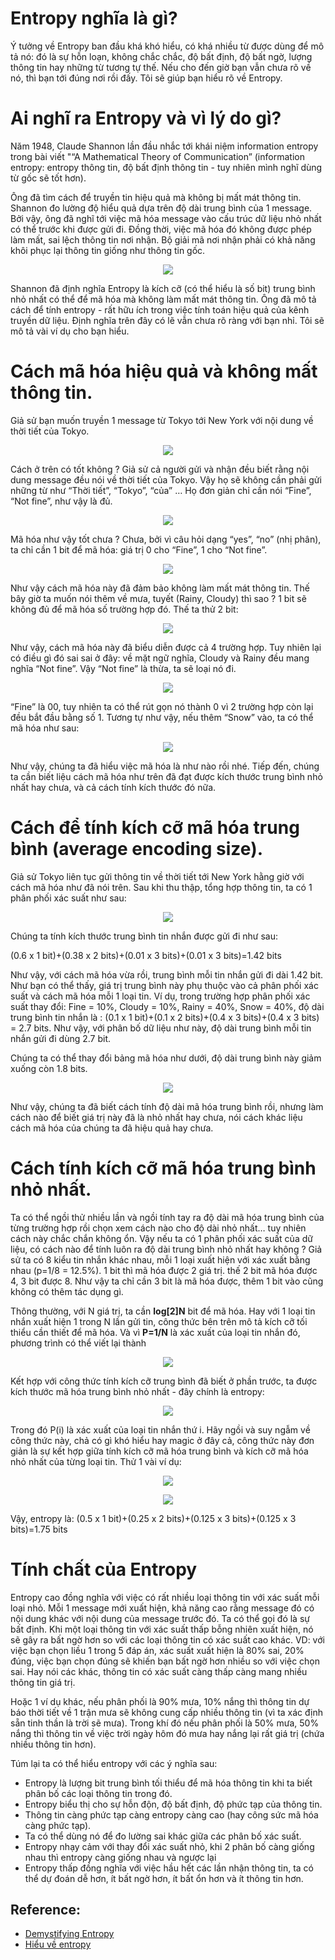 # Entropy nghĩa là gì?
Ý tưởng về Entropy ban đầu khá khó hiểu, có khá nhiều từ được dùng để mô tả nó: đó là sự hỗn loạn, không chắc chắc, độ bất định, độ bất ngờ, lượng thông tin hay những từ tương tự thế. Nếu cho đến giờ bạn vẫn chưa rõ về nó, thì bạn tới đúng nơi rồi đấy. Tôi sẽ giúp bạn hiểu rõ về Entropy.

# Ai nghĩ ra Entropy và vì lý do gì?
Năm 1948, Claude Shannon lần đầu nhắc tới khái niệm information entropy trong bài viết "“A Mathematical Theory of Communication” (information entropy: entropy thông tin, độ bất định thông tin - tuy nhiên mình nghĩ dùng từ gốc sẽ tốt hơn).

Ông đã tìm cách để truyền tin hiệu quả mà không bị mất mát thông tin. Shannon đo lường độ hiểu quả dựa trên độ dài trung bình của 1 message. Bởi vậy, ông đã nghĩ tới việc mã hóa message vào cấu trúc dữ liệu nhỏ nhất có thể trước khi được gửi đi. Đồng thời, việc mã hóa đó không được phép làm mất, sai lệch thông tin nơi nhận. Bộ giải mã nơi nhận phải có khả năng khôi phục lại thông tin giống như thông tin gốc.

<p align='center'>
    <img src="./images/1.png">
</p>

Shannon đã định nghĩa Entropy là kích cỡ (có thể hiểu là số bit) trung bình nhỏ nhất có thể để mã hóa mà không làm mất mát thông tin. Ông đã mô tả cách để tính entropy - rất hữu ích trong việc tính toán hiệu quả của kênh truyền dữ liệu. Định nghĩa trên đây có lẽ vẫn chưa rõ ràng với bạn nhỉ. Tôi sẽ mô tả vài ví dụ cho bạn hiểu.

# Cách mã hóa hiệu quả và không mất thông tin.
Giả sử bạn muốn truyền 1 message từ Tokyo tới New York với nội dung về thời tiết của Tokyo.

<p align='center'>
    <img src="./images/2.png">
</p>

Cách ở trên có tốt không ? Giả sử cả người gửi và nhận đều biết rằng nội dung message đều nói về thời tiết của Tokyo. Vậy họ sẽ không cần phải gửi những từ như “Thời tiết”, “Tokyo”, “của” … Họ đơn giản chỉ cần nói “Fine”, “Not fine”, như vậy là đủ.

<p align='center'>
    <img src="./images/3.png">
</p>

Mã hóa như vậy tốt chưa ? Chưa, bởi vì câu hỏi dạng “yes”, “no” (nhị phân), ta chỉ cần 1 bit để mã hóa: giá trị 0 cho “Fine”, 1 cho “Not fine”.

<p align='center'>
    <img src="./images/4.png">
</p>

Như vậy cách mã hóa này đã đảm bảo không làm mất mát thông tin. Thế bây giờ ta muốn nói thêm về mưa, tuyết (Rainy, Cloudy) thì sao ? 1 bit sẽ không đủ để mã hóa số trường hợp đó. Thế ta thử 2 bit:

<p align='center'>
    <img src="./images/5.png">
</p>

Như vậy, cách mã hóa này đã biểu diễn được cả 4 trường hợp. Tuy nhiên lại có điều gì đó sai sai ở đây: về mặt ngữ nghĩa, Cloudy và Rainy đều mang nghĩa “Not fine”. Vậy “Not fine” là thừa, ta sẽ loại nó đi.

<p align='center'>
    <img src="./images/6.png">
</p>

“Fine” là 00, tuy nhiên ta có thể rút gọn nó thành 0 vì 2 trường hợp còn lại đều bắt đầu bằng số 1. Tương tự như vậy, nếu thêm “Snow” vào, ta có thể mã hóa như sau:

<p align='center'>
    <img src="./images/7.png">
</p>

Như vậy, chúng ta đã hiểu việc mã hóa là như nào rồi nhé. Tiếp đến, chúng ta cần biết liệu cách mã hóa như trên đã đạt được kích thước trung bình nhỏ nhất hay chưa, và cả cách tính kích thước đó nữa.

# Cách để tính kích cỡ mã hóa trung bình (average encoding size).
Giả sử Tokyo liên tục gửi thông tin về thời tiết tới New York hằng giờ với cách mã hóa như đã nói trên. Sau khi thu thập, tổng hợp thông tin, ta có 1 phân phối xác suất như sau:

<p align='center'>
    <img src="./images/8.png">
</p>

Chúng ta tính kích thước trung bình tin nhắn được gửi đi như sau:

(0.6 x 1 bit)+(0.38 x 2 bits)+(0.01 x 3 bits)+(0.01 x 3 bits)=1.42 bits

Như vậy, với cách mã hóa vừa rồi, trung bình mỗi tin nhắn gửi đi dài 1.42 bit. Như bạn có thể thấy, giá trị trung bình này phụ thuộc vào cả phân phối xác suất và cách mã hóa mỗi 1 loại tin. Ví dụ, trong trường hợp phân phối xác suất thay đổi: Fine = 10%, Cloudy = 10%, Rainy = 40%, Snow = 40%, độ dài trung bình tin nhắn là : (0.1 x 1 bit)+(0.1 x 2 bits)+(0.4 x 3 bits)+(0.4 x 3 bits) = 2.7 bits. Như vậy, với phân bố dữ liệu như này, độ dài trung bình mỗi tin nhắn gửi đi dùng 2.7 bit.

Chúng ta có thể thay đổi bảng mã hóa như dưới, độ dài trung bình này giảm xuống còn 1.8 bits.

<p align='center'>
    <img src="./images/9.png">
</p>

Như vậy, chúng ta đã biết cách tính độ dài mã hóa trung bình rồi, nhưng làm cách nào để biết giá trị này đã là nhỏ nhất hay chưa, nói cách khác liệu cách mã hóa của chúng ta đã hiệu quả hay chưa.

# Cách tính kích cỡ mã hóa trung bình nhỏ nhất.
Ta có thể ngồi thử nhiều lần và ngồi tính tay ra độ dài mã hóa trung bình của từng trường hợp rồi chọn xem cách nào cho độ dài nhỏ nhất… tuy nhiên cách này chắc chắn không ổn. Vậy nếu ta có 1 phân phối xác suất của dữ liệu, có cách nào để tính luôn ra độ dài trung bình nhỏ nhất hay không ? Giả sử ta có 8 kiểu tin nhắn khác nhau, mỗi 1 loại xuất hiện với xác xuất bằng nhau (p=1/8 = 12.5%). 1 bit thì mã hóa được 2 giá trị. thế 2 bit mã hóa được 4, 3 bit được 8. Như vậy ta chỉ cần 3 bit là mã hóa được, thêm 1 bit vào cũng không có thêm tác dụng gì.

Thông thường, với N giá trị, ta cần **log[2]N** bit để mã hóa. Hay với 1 loại tin nhắn xuất hiện 1 trong N lần gửi tin, công thức bên trên mô tả kích cỡ tối thiểu cần thiết để mã hóa. Và vì **P=1/N** là xác xuất của loại tin nhắn đó, phương trình có thể viết lại thành

<p align='center'>
    <img src="./images/10.png">
</p>

Kết hợp với công thức tính kích cỡ trung bình đã biết ở phần trước, ta được kích thước mã hóa trung bình nhỏ nhất - đây chính là entropy:

<p align='center'>
    <img src="./images/11.png">
</p>

Trong đó P(i) là xác xuất của loại tin nhắn thứ i. Hãy ngồi và suy ngẫm về công thức này, chả có gì khó hiểu hay magic ở đây cả, công thức này đơn giản là sự kết hợp giữa tính kích cỡ mã hóa trung bình và kích cỡ mã hóa nhỏ nhất của từng loại tin. Thử 1 vài ví dụ:

<p align='center'>
    <img src="./images/12.png">
</p>

<p align='center'>
    <img src="./images/13.png">
</p>

Vậy, entropy là: (0.5 x 1 bit)+(0.25 x 2 bits)+(0.125 x 3 bits)+(0.125 x 3 bits)=1.75 bits

# Tính chất của Entropy

Entropy cao đồng nghĩa với việc có rất nhiều loại thông tin với xác suất mỗi loại nhỏ. Mỗi 1 message mới xuất hiện, khả năng cao rằng message đó có nội dung khác với nội dung của message trước đó. Ta có thể gọi đó là sự bất định. Khi một loại thông tin với xác suất thấp bỗng nhiên xuất hiện, nó sẽ gây ra bất ngờ hơn so với các loại thông tin có xác suất cao khác. VD: với việc bạn chọn liều 1 trong 5 đáp án, xác suất xuất hiện là 80% sai, 20% đúng, việc bạn chọn đúng sẽ khiến bạn bất ngờ hơn nhiều so với việc chọn sai. Hay nói các khác, thông tin có xác suất càng thấp càng mang nhiều thông tin giá trị.

Hoặc 1 ví dụ khác, nếu phân phối là 90% mưa, 10% nắng thì thông tin dự báo thời tiết về 1 trận mưa sẽ không cung cấp nhiều thông tin (vì ta xác định sẵn tinh thần là trời sẽ mưa). Trong khí đó nếu phân phối là 50% mưa, 50% nắng thì thông tin về việc trời ngày hôm đó mưa hay nắng lại rất giá trị (chứa nhiều thông tin hơn).

Túm lại ta có thể hiểu entropy với các ý nghĩa sau:

- Entropy là lượng bit trung bình tối thiểu để mã hóa thông tin khi ta biết phân bố các loại thông tin trong đó.
- Entropy biểu thị cho sự hỗn độn, độ bất định, độ phức tạp của thông tin.
- Thông tin càng phức tạp càng entropy càng cao (hay công sức mã hóa càng phức tạp).
- Ta có thể dùng nó để đo lường sai khác giữa các phân bố xác suất.
- Entropy nhạy cảm với thay đổi xác suất nhỏ, khi 2 phân bố càng giống nhau thì entropy càng giống nhau và ngược lại
- Entropy thấp đồng nghĩa với việc hầu hết các lần nhận thông tin, ta có thể dự đoán dễ hơn, ít bất ngờ hơn, ít bất ổn hơn và ít thông tin hơn.

## Reference:
- [Demystifying Entropy](https://towardsdatascience.com/demystifying-entropy-f2c3221e2550)
- [Hiểu về entropy](https://forum.machinelearningcoban.com/t/hieu-ve-entropy/4443)